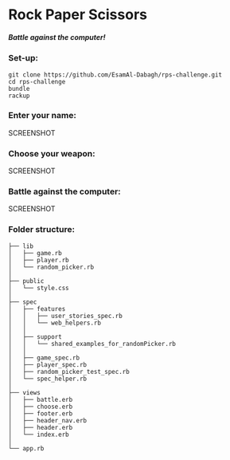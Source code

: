# Rock Paper Scissors
##### Battle against the computer! 

### Set-up:
```
git clone https://github.com/EsamAl-Dabagh/rps-challenge.git
cd rps-challenge
bundle
rackup
```

### Enter your name:
SCREENSHOT

### Choose your weapon:
SCREENSHOT

### Battle against the computer:
SCREENSHOT

### Folder structure:
```
├── lib
│   ├── game.rb
│   ├── player.rb
│   └── random_picker.rb
│
├── public
│   └── style.css
│
├── spec
│   ├── features
│   │   ├── user_stories_spec.rb
│   │   └── web_helpers.rb
│   │
│   ├── support
│   │   └── shared_examples_for_randomPicker.rb
│   │
│   ├── game_spec.rb
│   ├── player_spec.rb
│   ├── random_picker_test_spec.rb   
│   └── spec_helper.rb
│
├── views
│   ├── battle.erb
│   ├── choose.erb
│   ├── footer.erb
│   ├── header_nav.erb
│   ├── header.erb
│   └── index.erb
│
└── app.rb
```